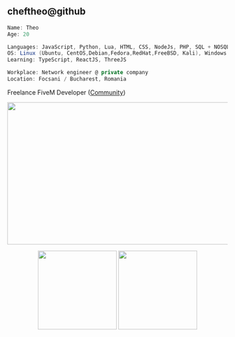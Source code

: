 cheftheo@github
---------------

```cs
Name: Theo
Age: 20

Languages: JavaScript, Python, Lua, HTML, CSS, NodeJs, PHP, SQL + NOSQL
OS: Linux (Ubuntu, CentOS,Debian,Fedora,RedHat,FreeBSD, Kali), Windows
Learning: TypeScript, ReactJS, ThreeJS

Workplace: Network engineer @ private company
Location: Focsani / Bucharest, Romania
```
Freelance FiveM Developer ([Community](https://thorhub.ro/))


<div align="center">
  <img src="https://c.tenor.com/GfSX-u7VGM4AAAAC/coding.gif" width="550" height="325"/>
</div>


<p align="center">
  <img height="180em" src="https://github-readme-stats.vercel.app/api?username=cheftheo&ecount_private=true&show_icons=true" align = "center"/>
  <img height="180em" src="https://github-readme-stats-dfgr32o1q-cheftheo.vercel.app/api/top-langs/?username=cheftheo&count_private=true&theme=bear&layout=compact" align = "center"/>
</p>

